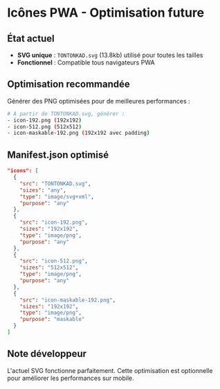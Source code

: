 # Icônes PWA - Optimisation future

## État actuel
- **SVG unique** : `TONTONKAD.svg` (13.8kb) utilisé pour toutes les tailles
- **Fonctionnel** : Compatible tous navigateurs PWA

## Optimisation recommandée
Générer des PNG optimisées pour de meilleures performances :

```bash
# À partir de TONTONKAD.svg, générer :
- icon-192.png (192x192)
- icon-512.png (512x512)
- icon-maskable-192.png (192x192 avec padding)
```

## Manifest.json optimisé
```json
"icons": [
  {
    "src": "TONTONKAD.svg",
    "sizes": "any",
    "type": "image/svg+xml",
    "purpose": "any"
  },
  {
    "src": "icon-192.png",
    "sizes": "192x192",
    "type": "image/png",
    "purpose": "any"
  },
  {
    "src": "icon-512.png",
    "sizes": "512x512",
    "type": "image/png",
    "purpose": "any"
  },
  {
    "src": "icon-maskable-192.png",
    "sizes": "192x192",
    "type": "image/png",
    "purpose": "maskable"
  }
]
```

## Note développeur
L'actuel SVG fonctionne parfaitement. Cette optimisation est optionnelle pour améliorer les performances sur mobile.